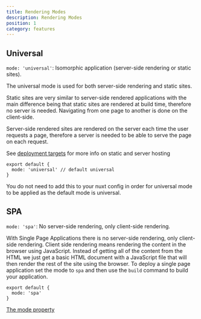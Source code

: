 ```yaml
---
title: Rendering Modes
description: Rendering Modes
position: 1
category: features
---
```


## Universal

`mode: 'universal'`: Isomorphic application (server-side rendering or static sites).

The universal mode is used for both server-side rendering and static sites.

Static sites are very similar to server-side rendered applications with the main difference being that static sites are rendered at build time, therefore no server is needed. Navigating from one page to another is done on the client-side.

Server-side rendered sites are rendered on the server each time the user requests a page, therefore a server is needed to be able to serve the page on each request.

See [deployment targets](/guides/features/deployment-targets) for more info on static and server hosting

```js{}[nuxt.config.js]
export default {
  mode: 'universal' // default universal
}
```

<base-alert type="info">
You do not need to add this to your nuxt config in order for universal mode to be applied as the default mode is universal.
</base-alert>

## SPA

`mode: 'spa'`: No server-side rendering, only client-side rendering.

With Single Page Applications there is no server-side rendering, only client-side rendering. Client side rendering means rendering the content in the browser using JavaScript. Instead of getting all of the content from the HTML we just get a basic HTML document with a JavaScript file that will then render the rest of the site using the browser. To deploy a single page application set the mode to `spa` and then use the `build` command to build your application.

```js{}[nuxt.config.js]
export default {
  mode: 'spa'
}
```

<base-alert type="next">

[The mode property](/guides/configuration-glossary/configuration-mode)

</base-alert>
